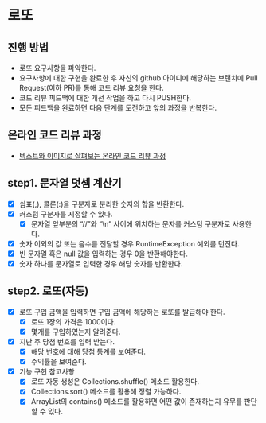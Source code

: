 # 로또
## 진행 방법
* 로또 요구사항을 파악한다.
* 요구사항에 대한 구현을 완료한 후 자신의 github 아이디에 해당하는 브랜치에 Pull Request(이하 PR)를 통해 코드 리뷰 요청을 한다.
* 코드 리뷰 피드백에 대한 개선 작업을 하고 다시 PUSH한다.
* 모든 피드백을 완료하면 다음 단계를 도전하고 앞의 과정을 반복한다.

## 온라인 코드 리뷰 과정
* [텍스트와 이미지로 살펴보는 온라인 코드 리뷰 과정](https://github.com/next-step/nextstep-docs/tree/master/codereview)

## step1. 문자열 덧셈 계산기
 - [x] 쉼표(,), 콜론(:)을 구분자로 분리한 숫자의 합을 반환한다.
 - [x] 커스텀 구분자를 지정할 수 있다.
   - [x] 문자열 앞부분의 “//”와 “\n” 사이에 위치하는 문자를 커스텀 구분자로 사용한다.
 - [x] 숫자 이외의 값 또는 음수를 전달할 경우 RuntimeException 예외를 던진다.
 - [x] 빈 문자열 혹은 null 값을 입력하는 경우 0을 반환해야한다.
 - [x] 숫자 하나를 문자열로 입력한 경우 해당 숫자를 반환한다.

## step2. 로또(자동)
 - [x] 로또 구입 금액을 입력하면 구입 금액에 해당하는 로또를 발급해야 한다.
   - [x] 로또 1장의 가격은 1000이다.
   - [x] 몇개를 구입하였는지 알려준다.
 - [x] 지난 주 당첨 번호를 입력 받는다.
   - [x] 해당 번호에 대해 당첨 통계를 보여준다.
   - [x] 수익률을 보여준다.
 - [x] 기능 구현 참고사항
   - [x] 로또 자동 생성은 Collections.shuffle() 메소드 활용한다.
   - [x] Collections.sort() 메소드를 활용해 정렬 가능하다.
   - [x] ArrayList의 contains() 메소드를 활용하면 어떤 값이 존재하는지 유무를 판단할 수 있다.